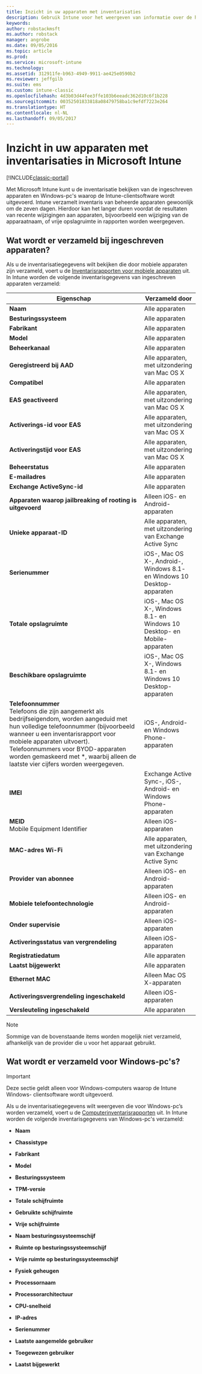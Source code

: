 ```yaml
---
title: Inzicht in uw apparaten met inventarisaties
description: Gebruik Intune voor het weergeven van informatie over de hardware van de apparaten die u beheert.
keywords: 
author: robstackmsft
ms.author: robstack
manager: angrobe
ms.date: 09/05/2016
ms.topic: article
ms.prod: 
ms.service: microsoft-intune
ms.technology: 
ms.assetid: 312911fe-b963-4949-9911-ae425e0590b2
ms.reviewer: jeffgilb
ms.suite: ems
ms.custom: intune-classic
ms.openlocfilehash: 4d3b03d44fee3ffe103b6eeadc362d10c6f1b228
ms.sourcegitcommit: 00352501833818a08479758ba1c9efdf7223e264
ms.translationtype: HT
ms.contentlocale: nl-NL
ms.lasthandoff: 09/05/2017
---
```

# <a name="understand-your-devices-with-inventory-in-microsoft-intune"></a>Inzicht in uw apparaten met inventarisaties in Microsoft Intune

[!INCLUDE[classic-portal](../includes/classic-portal.md)]

Met Microsoft Intune kunt u de inventarisatie bekijken van de ingeschreven apparaten en Windows-pc's waarop de Intune-clientsoftware wordt uitgevoerd.
Intune verzamelt inventaris van beheerde apparaten gewoonlijk om de zeven dagen. Hierdoor kan het langer duren voordat de resultaten van recente wijzigingen aan apparaten, bijvoorbeeld een wijziging van de apparaatnaam, of vrije opslagruimte in rapporten worden weergegeven.

## <a name="whats-collected-from-enrolled-devices"></a>Wat wordt er verzameld bij ingeschreven apparaten?
Als u de inventarisatiegegevens wilt bekijken die door mobiele apparaten zijn verzameld, voert u de [Inventarisrapporten voor mobiele apparaten](understand-microsoft-intune-operations-by-using-reports.md) uit. In Intune worden de volgende inventarisgegevens van ingeschreven apparaten verzameld:

|Eigenschap|Verzameld door|
|------------|-----------------------|
|**Naam**|Alle apparaten|
|**Besturingssysteem**|Alle apparaten|
|**Fabrikant**|Alle apparaten|
|**Model**|Alle apparaten|
|**Beheerkanaal**|Alle apparaten|
|**Geregistreerd bij AAD**|Alle apparaten, met uitzondering van Mac OS X|
|**Compatibel**|Alle apparaten|
|**EAS geactiveerd**|Alle apparaten, met uitzondering van Mac OS X|
|**Activerings-id voor EAS**|Alle apparaten, met uitzondering van Mac OS X|
|**Activeringstijd voor EAS**|Alle apparaten, met uitzondering van Mac OS X|
|**Beheerstatus**|Alle apparaten|
|**E-mailadres**|Alle apparaten|
|**Exchange ActiveSync-id**|Alle apparaten|
|**Apparaten waarop jailbreaking of rooting is uitgevoerd**|Alleen iOS- en Android-apparaten|
|**Unieke apparaat-ID**|Alle apparaten, met uitzondering van Exchange Active Sync|
|**Serienummer**|iOS-, Mac OS X-, Android-, Windows 8.1- en Windows 10 Desktop-apparaten|
|**Totale opslagruimte**|iOS-, Mac OS X-, Windows 8.1- en Windows 10 Desktop- en Mobile-apparaten|
|**Beschikbare opslagruimte**|iOS-, Mac OS X-, Windows 8.1- en Windows 10 Desktop-apparaten|
|**Telefoonnummer**<br>Telefoons die zijn aangemerkt als bedrijfseigendom, worden aangeduid met hun volledige telefoonnummer (bijvoorbeeld wanneer u een inventarisrapport voor mobiele apparaten uitvoert). Telefoonnummers voor BYOD-apparaten worden gemaskeerd met &#42;, waarbij alleen de laatste vier cijfers worden weergegeven.|iOS-, Android- en Windows Phone-apparaten|
|**IMEI**|Exchange Active Sync-, iOS-, Android- en Windows Phone-apparaten|
|**MEID**<br>Mobile Equipment Identifier|Alleen iOS-apparaten|
|**MAC-adres Wi-Fi**|Alle apparaten, met uitzondering van Exchange Active Sync|
|**Provider van abonnee**|Alleen iOS- en Android-apparaten|
|**Mobiele telefoontechnologie**|Alleen iOS- en Android-apparaten|
|**Onder supervisie**|Alleen iOS-apparaten|
|**Activeringsstatus van vergrendeling**|Alleen iOS-apparaten|
|**Registratiedatum**|Alle apparaten|
|**Laatst bijgewerkt**|Alle apparaten|
|**Ethernet MAC**|Alleen Mac OS X-apparaten|
|**Activeringsvergrendeling ingeschakeld**|Alleen iOS-apparaten|
|**Versleuteling ingeschakeld**|Alle apparaten|

>[!NOTE]
>Sommige van de bovenstaande items worden mogelijk niet verzameld, afhankelijk van de provider die u voor het apparaat gebruikt.

## <a name="whats-collected-from-windows-pcs"></a>Wat wordt er verzameld voor Windows-pc's?
> [!IMPORTANT]
> Deze sectie geldt alleen voor Windows-computers waarop de Intune Windows- clientsoftware wordt uitgevoerd.

Als u de inventarisatiegegevens wilt weergeven die voor Windows-pc’s worden verzameld, voert u de [Computerinventarisrapporten](understand-microsoft-intune-operations-by-using-reports.md) uit. In Intune worden de volgende inventarisgegevens van Windows-pc's verzameld:

-   **Naam**

-   **Chassistype**

-   **Fabrikant**

-   **Model**

-   **Besturingssysteem**

-   **TPM-versie**

-   **Totale schijfruimte**

-   **Gebruikte schijfruimte**

-   **Vrije schijfruimte**

-   **Naam besturingssysteemschijf**

-   **Ruimte op besturingssysteemschijf**

-   **Vrije ruimte op besturingssysteemschijf**

-   **Fysiek geheugen**

-   **Processornaam**

-   **Processorarchitectuur**

-   **CPU-snelheid**

-   **IP-adres**

-   **Serienummer**

-   **Laatste aangemelde gebruiker**

-   **Toegewezen gebruiker**

-   **Laatst bijgewerkt**

<!-- this section below belongs in the planning journey
### See Also
[Monitoring and reports with Microsoft Intune](monitoring-and-reports-with-microsoft-intune.md)
-->
